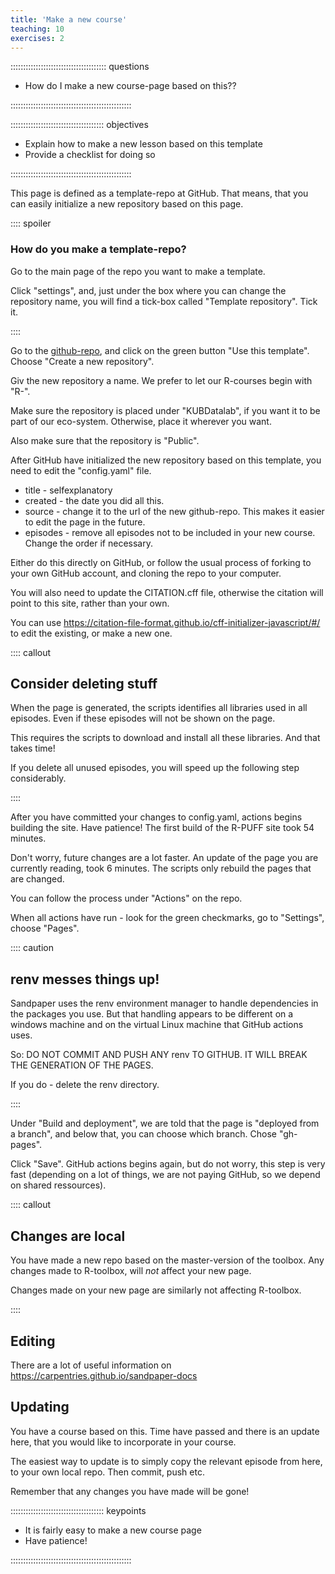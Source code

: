 ```yaml
---
title: 'Make a new course'
teaching: 10
exercises: 2
---
```


:::::::::::::::::::::::::::::::::::::: questions 

- How do I make a new course-page based on this??

::::::::::::::::::::::::::::::::::::::::::::::::

::::::::::::::::::::::::::::::::::::: objectives

- Explain how to make a new lesson based on this template
- Provide a checklist for doing so

::::::::::::::::::::::::::::::::::::::::::::::::

This page is defined as a template-repo at GitHub. That means, that you
can easily initialize a new repository based on this page.

:::: spoiler
### How do you make a template-repo?

Go to the main page of the repo you want to make a template.

Click "settings", and, just under the box where you can change the 
repository name, you will find a tick-box called "Template repository". Tick it.

::::

Go to the [github-repo](https://github.com/KUBDatalab/R-toolbox), and click on 
the green button "Use this template". Choose "Create a new repository".

Giv the new repository a name. We prefer to let our R-courses begin with "R-".

Make sure the repository is placed under "KUBDatalab", if you want it to be part
of our eco-system. Otherwise, place it wherever you want.

Also make sure that the repository is "Public".

After GitHub have initialized the new repository based on this template, you
need to edit the "config.yaml" file. 

* title - selfexplanatory
* created - the date you did all this.
* source - change it to the url of the new github-repo. This makes it easier to edit the page in the future.
* episodes - remove all episodes not to be included in your new course. Change the order if necessary.

Either do this directly on GitHub, or follow the usual process of forking to
your own GitHub account, and cloning the repo to your computer.

You will also need to update the CITATION.cff file, otherwise the citation will
point to this site, rather than your own.

You can use https://citation-file-format.github.io/cff-initializer-javascript/#/ to
edit the existing, or make a new one.

:::: callout
## Consider deleting stuff

When the page is generated, the scripts identifies all libraries used in all
episodes. Even if these episodes will not be shown on the page. 

This requires the scripts to download and install all these libraries. And that
takes time! 

If you delete all unused episodes, you will speed up the following step considerably.

::::

After you have committed your changes to config.yaml, actions begins building 
the site. Have patience! The first build of the R-PUFF site took 54 minutes.

Don't worry, future changes are a lot faster. An update of the page you are 
currently reading, took 6 minutes. The scripts only rebuild the pages that are
changed.

You can follow the process under "Actions" on the repo.

When all actions have run - look for the green checkmarks, go to "Settings",
choose "Pages".

:::: caution
## renv messes things up!

Sandpaper uses the renv environment manager to handle dependencies in the
packages you use. But that handling appears to be different on a windows
machine and on the virtual Linux machine that GitHub actions uses. 

So: DO NOT COMMIT AND PUSH ANY renv TO GITHUB. IT WILL BREAK THE GENERATION
OF THE PAGES.

If you do - delete the renv directory.

::::


Under "Build and deployment", we are told that the page is "deployed from a branch",
and below that, you can choose which branch. Chose "gh-pages".

Click "Save". GitHub actions begins again, but do not worry, this step is very 
fast (depending on a lot of things, we are not paying GitHub, so we depend on
shared ressources).


:::: callout

## Changes are local

You have made a new repo based on the master-version of the toolbox. Any changes
made to R-toolbox, will _not_ affect your new page. 

Changes made on your new page are similarly not affecting R-toolbox.

::::

## Editing

There are a lot of useful information on https://carpentries.github.io/sandpaper-docs

## Updating

You have a course based on this. Time have passed and there is an update here,
that you would like to incorporate in your course. 

The easiest way to update is to simply copy the relevant episode from here, to
your own local repo. Then commit, push etc.

Remember that any changes you have made will be gone!

::::::::::::::::::::::::::::::::::::: keypoints 

- It is fairly easy to make a new course page
- Have patience!


::::::::::::::::::::::::::::::::::::::::::::::::


